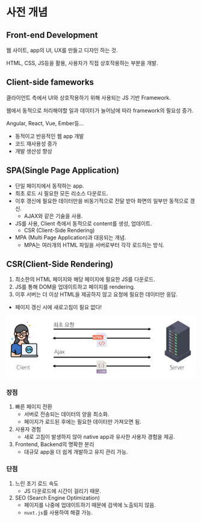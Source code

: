 # 사전 개념

## Front-end Development
웹 사이트, app의 UI, UX를 만들고 디자인 하는 것.

HTML, CSS, JS등을 활용, 사용자가 직접 상호작용하는 부분을 개발.

## Client-side fameworks
클라이언트 측에서 UI와 상호작용하기 위해 사용되는 JS 기반 Framework.

웹에서 동적으로 처리해야할 일과 데이터가 늘어남에 따라 framework의 필요성 증가.

Angular, React, Vue, Ember등...

- 동적이고 반응적인 웹 app 개발
- 코드 재사용성 증가
- 개발 생산성 향상

## SPA(Single Page Application)
- 단일 페이지에서 동작하는 app.
- 최초 로드 시 필요한 모든 리소스 다운로드.
- 이후 갱신에 필요한 데이터만을 비동기적으로 전달 받아 화면의 일부만 동적으로 갱신.
    - AJAX와 같은 기술을 사용.
- JS를 사용, Client 측에서 동적으로 content를 생성, 업데이트.
    - CSR (Client-Side Rendering)
- MPA (Multi Page Application)과 대응되는 개념.
    - MPA는 여러개의 HTML 파일을 서버로부터 각각 로드하는 방식.

## CSR(Client-Side Rendering)
1. 최소한의 HTML 페이지와 해당 페이지에 필요한 JS를 다운로드.
2. JS를 통해 DOM을 업데이트하고 페이지를 rendering.
3. 이후 서버는 더 이상 HTML을 제공하지 않고 요청에 필요한 데이터만 응답.
- 페이지 갱신 시에 새로고침이 필요 없다!


![alt text](image.png)

### 장점
1. 빠른 페이지 전환
    - 서버로 전송되는 데이터의 양을 최소화.
    - 페이지가 로드된 후에는 필요한 데이터만 가져오면 됨.
2. 사용자 경험
    - 새로 고침이 발생하지 않아 native app과 유사한 사용자 경험을 제공.
3. Frontend, Backend의 명확한 분리
    - 대규모 app을 더 쉽게 개발하고 유지 관리 가능.

### 단점
1. 느린 초기 로드 속도
    - JS 다운로드에 시간이 걸리기 때문.
2. SEO (Search Engine Optimization)
    - 페이지를 나중에 업데이트하기 때문에 검색에 노출되지 않음.
    - `nuxt.js`를 사용하여 해결 가능.